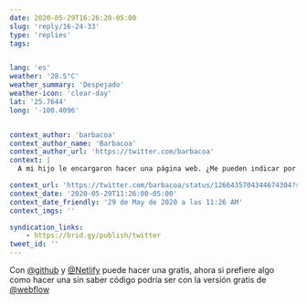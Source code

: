 ```yaml
---
date: 2020-05-29T16:26:20-05:00
slug: 'reply/16-24-33'
type: 'replies'
tags:


lang: 'es'
weather: '28.5°C'
weather_summary: 'Despejado'
weather-icon: 'clear-day'
lat: '25.7644'
long: '-100.4096'


context_author: 'barbacoa'
context_author_name: 'Barbacoa'
context_author_url: 'https://twitter.com/barbacoa'
context: |
  A mi hijo le encargaron hacer una página web. ¿Me pueden indicar por favor cual es el nuevo Geocities?

context_url: 'https://twitter.com/barbacoa/status/1266435704344674304?s=12'
context_date: '2020-05-29T11:26:00-05:00'
context_date_friendly: '29 de May de 2020 a las 11:26 AM'
context_imgs: ''

syndication_links:
    - https://brid.gy/publish/twitter
tweet_id: ''
---
```

‪Con [@github](https://twitter.com/@github) y [@Netlify](https://twitter.com/@Netlify) puede hacer una gratis, ahora si prefiere algo como hacer una sin saber código podría ser con la versión gratis de [@webflow](https://twitter.com/@webflow) ‬